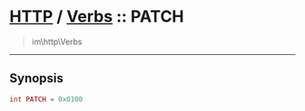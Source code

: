 # [HTTP](http.md) / [Verbs](http-Verbs.md) :: PATCH
 > im\http\Verbs
____

## Synopsis
```php
int PATCH = 0x0100
```

